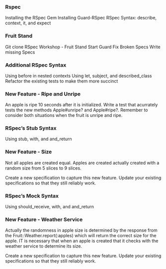 ### Rspec

Installing the RSpec Gem
Installing Guard-RSpec
RSpec Syntax: describe, context, it, and expect

### Fruit Stand

Git clone RSpec Workshop - Fruit Stand
Start Guard
Fix Broken Specs
Write missing Specs

### Additional RSpec Syntax

Using before in nested contexts
Using let, subject, and described_class
Refactor the existing tests to make them more succinct

### New Feature - Ripe and Unripe

An apple is ripe 10 seconds after it is initialized.
Write a test that acurrately tests the new methods Apple#unripe? and Apple#ripe?.
Remember to consider both situations when the fruit is unripe and ripe.

### RSpec’s Stub Syntax

Using stub, with, and and_return

### New Feature - Size

Not all apples are created equal. Apples are created actually created with a random size from 5 slices to 9 slices.

Create a new specification to capture this new feature.
Update your existing specifications so that they still reliably work.

### RSpec’s Mock Syntax

Using should_receive, with, and and_return

### New Feature - Weather Service

Actually the randomness in apple size is determined by the response from the Fruit::Weather.report(:apples) which will return the correct size for the apple. IT is necessary that when an apple is created that it checks with the weather service to determine its size.

Create a new specification to capture this new feature.
Update your existing specifications so that they still reliably work.
